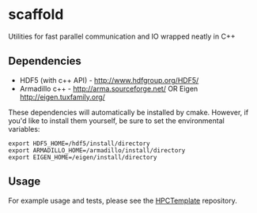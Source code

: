scaffold
========

Utilities for fast parallel communication and IO wrapped neatly in C++

## Dependencies

* HDF5 (with c++ API) - http://www.hdfgroup.org/HDF5/
* Armadillo c++ - http://arma.sourceforge.net/ OR Eigen http://eigen.tuxfamily.org/

These dependencies will automatically be installed by cmake. However, if you'd like to install them yourself, be sure to set the environmental variables:

    export HDF5_HOME=/hdf5/install/directory
    export ARMADILLO_HOME=/armadillo/install/directory
    export EIGEN_HOME=/eigen/install/directory

## Usage

For example usage and tests, please see the [HPCTemplate](https://github.com/etano/HPCTemplate) repository.
